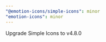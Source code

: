 ```yaml
---
"@emotion-icons/simple-icons": minor
"emotion-icons": minor
---
```


Upgrade Simple Icons to v4.8.0
